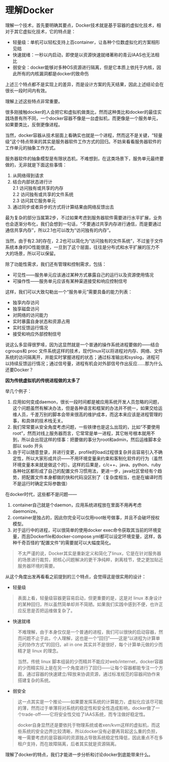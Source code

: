 # 理解Docker

理解一个技术，首先要明确其要点，Docker技术就是基于容器的虚拟化技术，相对于其它虚拟化技术，它的特点是：

 * 轻量级：单机可以轻松支持上百container，让各种个位数虚拟化的方案相形见绌
 * 快速就绪：一秒以内启动，即使是以资源快速就绪著称的青云IAAS也无法相比
 * 弱安全：docker能够对多种OS资源进行隔离，但是它本质上依托于内核，因此所有的内核漏洞都是docker的致命伤

上述三个特点都不是实现上的差异，而是设计方案的先天结果，因此上述结论会在很长一段时间内有效。

理解上述这些特点非常重要。

很多刚接触docker的人会把它和虚拟机做类比，然而这种类比和docker的最佳实践场景有所不同，一个docker容器不像是一台虚拟机，而更像是一个服务单元，如果要类比，反倒更像进程。

当然，docker容器从技术层面上看确实也就是一个进程，然而这不是关键，“轻量级”这个特点带来的其实是服务器软件工作方式的回归。不妨来看看服务器软件的工作单元的抽象工作方式。

服务器软件的抽象模型是有限状态机，不难想到，在这类场景下，服务单元最终要做的，无非就是下面这些事情：

  1. 从网络得到请求
  2. 结合内部状态进行计  
    2.1 访问独有或共享的内存  
    2.2 访问独有或共享的文件系统  
    2.3 访问其它服务单元
  3. 通过同步或者异步的方式将计算结果由网络反馈出去

最为复杂的部分当属第2步，不过如果考虑到服务器软件需要进行水平扩展，业务也会逐渐分布化，我们会想到一句话，“不要通过共享内存进行通信，而是要通过通信共享内存”，所以2.1也可以改为“访问独有的内存”。

当然，由于有2.3的存在，2.2也可以简化为“访问独有的文件系统”，不过鉴于文件系统本身的IO性能很差，一旦到了这个层面，往往是分布式和水平扩展的压力不大的场景，所以可以保留。

除了功能性需求，我们还有管理和控制需求，包括：

* 可见性——服务单元应该通过某种方式暴露自己的运行以及资源使用情况
* 可操作性——服务单元应该有某种渠道接受和响应控制信号

这样，我们可以大致勾勒出一个“服务单元”需要具备的能力列表：

* 独享内存访问
* 独享磁盘访问
* 对网络的访问能力
* 实时暴露自身状态和资源占用
* 实时反馈运行情况
* 接受和响应外部控制信号

说这么多显得很罗嗦，因为这显然就是一个普通的操作系统进程要做的——结合cgroups和 proc 文件系统这样的技术，现代linux可以将进程对内存、网络、文件系统的访问隔离开，并能实时掌握进程的状态；通过标准输出和syslog，进程可以持续反馈运行情况；通过信号量，进程有机会对外部信号作出反应......那为什么还要Docker？

**因为传统虚拟机的传统进程做的太多了**

举几个例子：

1. 应用如何变成daemon，很长一段时间都是被应用系统开发人员忽略的问题，这个问题虽然有解决办法，但是各种语言和框架的办法并不统一，如果交给运维人员，千差万别的脚本会带来很高的维护成本，而这本来应该是进程管理的事，和具体的技术栈无关。
2. 我们常常要从安全角度考虑问题，一些铁律也是这么出现的，比如“不要使用root”，然而对线上服务器而言，它常常是单一进程，其它帐号根本就用不到，所以会出现这样的怪事：把要做的事分为root和admin，然后运维脚本全部以 sudo 开头
3. 由于可以随意登录，并进行变更，profile的load过程很复杂并且容易引入不确定性，所以大家形成共识——不用环境变量来约束和客制化软件的行为（虽然环境变量本来就是做这个的）。这样的后果是，c/c++、java、python、ruby各种社区都形成了自己的配置文件习惯用法，更进一步，java社区曾经有个趋势，把配置文件本身都做的快和代码没区别了（复杂度相当，也是在编译时而不是运行时确定实际参数值）

在docker时代，这些都不是问题——

1. container自己就是个daemon，应用系统进程放在里面不用再考虑daemonize。
2. container是独占的，因此你完全可以仅用root帐号做事，并且不会破坏授权模型。
3. 对于运行中的进程，可以很简单的使用docker exec命令获取其当前的环境变量，而且Dockerfile和docker-compose.yml都可以设定环境变量，这样，各种千奇百怪的“配置文件”的需要就可以大幅度简化。

> 不太严谨的说，Docker其实是重新定义和简化了linux，它是在针对服务器的场景进行裁剪，把核心问题解决的更干净纯粹，剥离枝节，使之更加贴近服务器环境的需要。

从这个角度出发再看看之前提到的三个特点，会觉得这是很实用的设计：

* 轻量级
> 表面上看，轻量级容器更容易启动，但更重要的是，这是对 linux 本身设计的某种回归，所以虽然简单却并不简陋。如果我们实践中感到不便，也许正应反思是否把运维做复杂了。

* 快速就绪
> 不难理解，由于本身仅仅是一个普通的进程，我们可以很快的启动容器，然而问题不止于此，个人理解，这也是一个“回归”——这是“以进程为计算单元的协作方式”的回归，all in one 其实并不是很好，每个计算单元做的少而精才是 linux 的理念。
>
> 当然，传统 linux 脚本组装的少而精并不能应对web/internet，docker容器的少而精实际上是在另一个角度进行了回归——让每个容器都能专注一个方面，通过容器的快速建立/释放来协调资源，通过标准规范的容器间协作来搭建复杂的系统。

* 弱安全
> 这一点其实是一个推论——如果要发挥系统的计算能力，虚拟化应该尽可能的薄，然而过于单薄将对系统的稳定性和安全性造成影响，docker做了一个trade-off——它将安全性交给了IAAS系统，而专注做好稳定性。
>
> docker自身显然还是要依托于物理系统或者xen/kvm这样的虚拟机，而这些系统的安全边界比较清晰，所以docker没有必要再背起这么重的负担，唯一需要考虑的是容器间的资源独占导致系统稳定性降低，因此重点不在多租户支持，而在故障隔离，后者其实就是资源隔离。

理解了docker的特点，我们才能进一步分析和讨论docker到底能带来什么。
